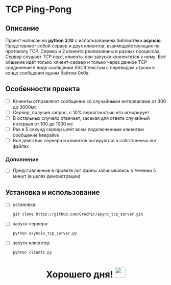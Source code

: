 # TCP Ping-Pong

## Описание
Проект написан на **python 3.10** с использованием библиотеки **asyncio**. 
Представляет собой сервер и двух клиентов, взаимодействующих по протоколу TCP.
Сервер и 2 клиента реализованы в разных процессах. Сервер слушает TCP порт, клиенты при запуске коннектятся к нему. Всё общение идёт только клиент-сервер и только через данное TCP соединение в виде сообщений ASCII текстом с переводом строки в конце сообщения одним байтом 0x0a.

## Особенности проекта
- [ ] Клиенты отправляют сообщение со случайными интервалами от 300 до 3000мс
- [ ] Сервер, получив запрос, с 10% вероятностью его игнорирует
- [ ] В остальных случаях отвечает, засекая для ответа случайный интервал от 100 до 1000 мс
- [ ] Раз в 5 секунд сервер шлёт всем подключенным клиентам сообщение keepalive
- [ ] Все действия сервера и клиентов логируются в собственных лог файлах

### Дополнение
- [ ] Представленные в проекте лог файлы записывались в течении 5 минут (в целях демонстрации)


## Установка и использование

- [ ] установка:

      git clone https://github.com/Grechir/async_tcp_server.git
  
- [ ] запуск сервера:

      python asyncio_tcp_server.py
  
- [ ] запуск клиентов:

      pyhton clients.py

<h1 align="center"> Хорошего дня! <a href="" target="_blank"></a> 
<img src="https://github.com/blackcater/blackcater/raw/main/images/Hi.gif" height="32"/></h1>
<h3 align="center"></h3>
  
